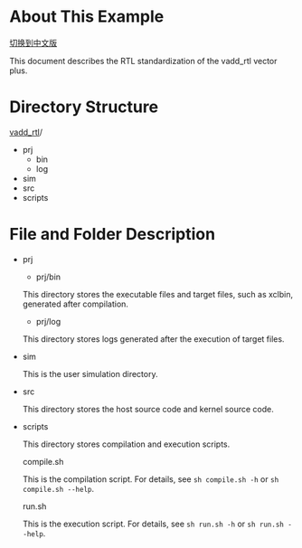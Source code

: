 
# About This Example

[切换到中文版](./README_CN.md)


This document describes the RTL standardization of the vadd_rtl vector plus.

# Directory Structure
[vadd_rtl](#vadd_rtl_dir)/
​	
- prj
  - bin
  - log
- sim
- src
- scripts

# File and Folder Description
* prj

  - prj/bin

  This directory stores the executable files and target files, such as xclbin, generated after compilation.

  - prj/log

  This directory stores logs generated after the execution of target files.
- sim

  This is the user simulation directory.

- src

  This directory stores the host source code and kernel source code.


- scripts

  This directory stores compilation and execution scripts.

  compile.sh

  This is the compilation script. For details, see `sh compile.sh -h` or `sh compile.sh --help`.

  run.sh

  This is the execution script. For details, see `sh run.sh -h` or `sh run.sh --help`.





